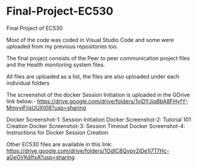 # Final-Project-EC530
Final Project of EC530

Most of the code was coded in Visual Studio Code and some were uploaded from my previous repositories too.

The final project consists of the Peer to peer communication project files and the Health monitoring system files.

All files are uploaded as a list, the files are also uploaded under each individual folders

The screenshot of the docker Session Initiation is uploaded in the GDrive link below:-
https://drive.google.com/drive/folders/1viDYJiq8bA8FHyfY-MmvyiFjisUUXt08?usp=sharing

Docker Screenshot-1: Session Initiation
Docker Screenshot-2: Tutorial 101 Creation
Docker Screenshot-3: Session Timeout
Docker Screenshot-4: Instructions for Docker Session Creation

Other EC530 files are available in this link: https://drive.google.com/drive/folders/1OdIC8Qvpv2iDe1l7T7Hc-aGeGVKdIfxA?usp=sharing
